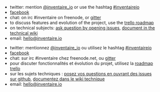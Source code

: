 <!-- LANG:EN, title="Communication channels"-->
 
* twitter: mention [@inventaire_io](http://twitter.com/inventaire_io) or use the hashtag [#inventaireio](https://twitter.com/search?q=%23inventaireio)
* [facebook](http://facebook.com/inventaire.io/)
* chat: on irc #inventaire on freenode, or [gitter](http://gitter.im/inventaire/inventaire)
* to discuss features and evolution of the project, use the [trello roadmap](https://trello.com/b/0lKcsZDj/inventaire-roadmap)
* on technical subjects: [ask question by opening issues](https://github.com/inventaire/inventaire/issues), [document in the technical wiki](https://github.com/inventaire/inventaire/wiki)
* email: hello@inventaire.io

 <!-- LANG:FR, title="Cannaux de communication"-->

* twitter: mentionnez [@inventaire_io](http://twitter.com/inventaire_io) ou utilisez le hashtag [#inventaireio](https://twitter.com/search?q=%23inventaireio)
* [facebook](http://facebook.com/inventaire.io/)
* chat: sur irc #inventaire chez freenode.net, ou [gitter](http://gitter.im/inventaire/inventaire)
* pour discuter fonctionnalités et évolution du projet, utilisez la [roadmap trello](https://trello.com/b/0lKcsZDj/inventaire-roadmap)
* sur les sujets techniques : [posez vos questions en ouvrant des issues sur github](https://github.com/inventaire/inventaire/issues), [documentez dans le wiki technique](https://github.com/inventaire/inventaire/wiki)
* email: hello@inventaire.io